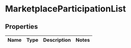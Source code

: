 
# MarketplaceParticipationList

## Properties
Name | Type | Description | Notes
------------ | ------------- | ------------- | -------------



